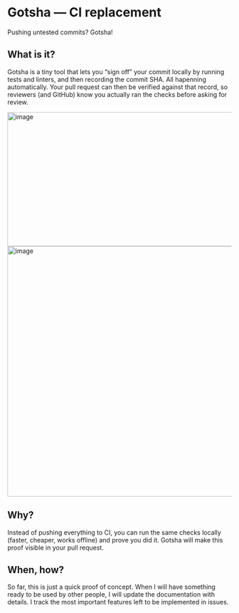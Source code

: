 # Gotsha — CI replacement
Pushing untested commits? Gotsha!

## What is it?
Gotsha is a tiny tool that lets you “sign off” your commit locally by running tests and linters, and then recording the commit SHA. All hapenning automatically. Your pull request can then be verified against that record, so reviewers (and GitHub) know you actually ran the checks before asking for review.

<img width="843" height="301" alt="image" src="https://github.com/user-attachments/assets/2879ec9a-0cec-462c-91dc-d357e1a0d34d" />

<img width="1087" height="562" alt="image" src="https://github.com/user-attachments/assets/19ebbd96-707f-4b0e-8e89-f812481e1a37" />



## Why?
Instead of pushing everything to CI, you can run the same checks locally (faster, cheaper, works offline) and prove you did it.
Gotsha will make this proof visible in your pull request.

## When, how?
So far, this is just a quick proof of concept. When I will have something ready to be used by other people, I will update the documentation with details. I track the most important features left to be implemented in issues.
